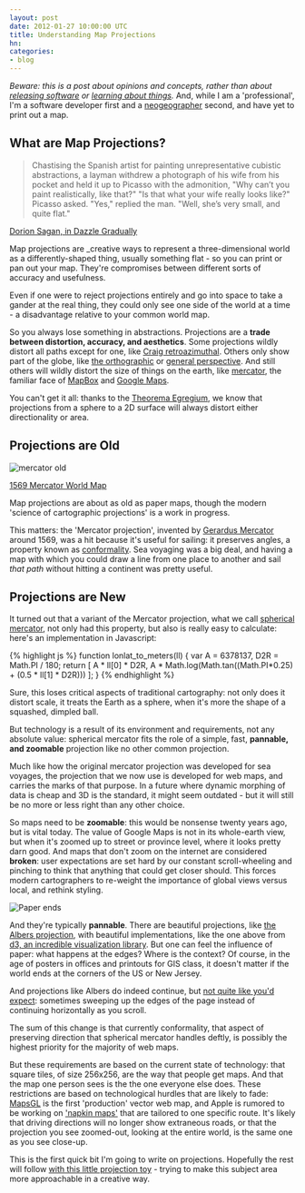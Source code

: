 ```yaml
---
layout: post
date: 2012-01-27 10:00:00 UTC
title: Understanding Map Projections
hn:
categories:
- blog
---
```


_Beware: this is a post about opinions and concepts, rather than
about [releasing software](http://macwright.org/2011/10/28/big.html)
or [learning about things](http://macwright.org/2011/10/06/javascript.html)._
And, while I am a 'professional', I'm a software developer first
and a [neogeographer](http://en.wikipedia.org/wiki/Neogeography)
second, and have yet to print out a map.

## What are Map Projections?

> Chastising the Spanish artist for painting unrepresentative
cubistic abstractions, a layman withdrew a photograph of his wife
from his pocket and held it up to Picasso with the
admonition, "Why can’t you paint realistically, like that?"
"Is that what your wife really looks like?"
Picasso asked. "Yes," replied the man.
"Well, she’s very small, and quite flat."

<span class='image-credit'>
  <a href='http://www.amazon.com/dp/B005VDX0HQ/ref=r_soa_w_d'>Dorion Sagan,
in Dazzle Gradually</a>
</span>

Map projections are _creative ways to represent a three-dimensional
world as a differently-shaped thing, usually something flat - so you can
print or pan out your map. They're compromises between different sorts
of accuracy and usefulness.

Even if one were to reject projections entirely and go into space to
take a gander at the real thing, they could only see one side of the world
at a time - a disadvantage relative to your common world map.

So you always lose something in abstractions. Projections are a
**trade between distortion, accuracy, and aesthetics**. Some projections
wildly distort all paths except for one, like
[Craig retroazimuthal](http://en.wikipedia.org/wiki/Craig_retroazimuthal_projection).
Others only show part of the globe, like [the orthographic](http://ds.io/uAlbZ8)
or [general perspective](http://en.wikipedia.org/wiki/General_Perspective_projection).
And still others will wildly distort the size of things on the earth,
like [mercator](http://en.wikipedia.org/wiki/Mercator_projection), the familiar
face of [MapBox](http://mapbox.com/) and [Google Maps](http://maps.google.com/).

You can't get it all: thanks to the [Theorema Egregium](http://en.wikipedia.org/wiki/Theorema_Egregium),
we know that projections from a sphere to a 2D surface will always distort
either directionality or area.

## Projections are Old

![mercator old](http://farm8.staticflickr.com/7143/6770797541_8a9f131e26_z.jpg)

<span class='image-credit'>
  <a href='http://en.wikipedia.org/wiki/File:Mercator_1569.png'>1569 Mercator World Map</a>
</span>

Map projections are about as old as paper maps, though the modern
'science of cartographic projections' is a work in progress.

This matters: the 'Mercator projection', invented by
[Gerardus Mercator](http://en.wikipedia.org/wiki/Gerardus_Mercator)
around 1569, was a hit because it's useful for sailing: it preserves
angles, a property known as [conformality](http://en.wikipedia.org/wiki/Conformality).
Sea voyaging was a big deal, and having a map with which you could
draw a line from one place to another and sail _that path_ without
hitting a continent was pretty useful.

## Projections are New

It turned out that a variant of the Mercator projection, what we call
[spherical mercator](http://docs.openlayers.org/library/spherical_mercator.html),
not only had this property, but also is really easy to calculate:
here's an implementation in Javascript:

{% highlight js %}
function lonlat_to_meters(ll) {
    var A = 6378137, D2R = Math.PI / 180;
    return [
        A * ll[0] * D2R,
        A * Math.log(Math.tan((Math.PI*0.25) + (0.5 * ll[1] * D2R)))
    ];
}
{% endhighlight %}

Sure, this loses critical aspects of traditional cartography: not only
does it distort scale, it treats the Earth as a sphere, when it's more the shape
of a squashed, dimpled ball.

But technology is a result of its environment and requirements, not any absolute
value: spherical mercator fits the role of a simple, fast, **pannable, and zoomable** projection
like no other common projection.

Much like how the original mercator projection was developed for sea voyages,
the projection that we now use is developed for web maps, and carries the marks
of that purpose. In a future where dynamic morphing of data is cheap and 3D is
the standard, it might seem outdated - but it will still be no more or less
right than any other choice.

So maps need to be **zoomable**: this would be nonsense twenty years ago,
but is vital today. The value of Google Maps is not in its whole-earth view,
but when it's zoomed up to street or province level, where it looks pretty darn
good. And maps that don't zoom on the internet are considered **broken**: user
expectations are set hard by our constant scroll-wheeling and pinching to think
that anything that could get closer should. This forces modern cartographers
to re-weight the importance of global views versus local, and rethink styling.

![Paper ends](http://farm8.staticflickr.com/7163/6770797463_02d30be1d7_o.png)

And they're typically **pannable**. There are beautiful projections, like
[the Albers projection](http://en.wikipedia.org/wiki/Albers_projection),
with beautiful implementations, like the one above from
[d3, an incredible visualization library](http://mbostock.github.com/d3/ex/choropleth.html).
But one can feel the influence of paper: what happens at the edges? Where
is the context? Of course, in the age of posters in offices and printouts
for GIS class, it doesn't matter if the world ends at the corners of the US
or New Jersey.

And projections like Albers do indeed continue,
but [not quite like you'd expect](http://en.wikipedia.org/wiki/Albers_projection):
sometimes sweeping up the edges of the page instead of continuing horizontally
as you scroll.

The sum of this change is that currently conformality, that aspect of
preserving direction that spherical mercator handles deftly, is possibly
the highest priority for the majority of web maps.

But these requirements are based on the current state of technology: that
square tiles, of size 256x256, are the way that people get maps. And that
the map one person sees is the the one everyone else does. These restrictions
are based on technological hurdles that are likely to fade:
[MapsGL](http://googleblog.blogspot.com/2011/10/step-inside-map-with-google-mapsgl.html) is
the first 'production' vector web map, and Apple is rumored to be working
on ['napkin maps'](http://ds.io/zBBsOi) that are tailored to one specific
route. It's likely that driving directions will no longer show
extraneous roads, or that the projection you see zoomed-out, looking at
the entire world, is the same one as you see close-up.

This is the first quick bit I'm going to write on projections. Hopefully
the rest will follow [with this little projection toy](http://bl.ocks.org/1653763) -
trying to make this subject area more approachable in a creative way.
